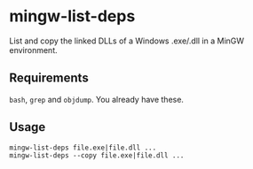 # mingw-list-deps

List and copy the linked DLLs of a Windows .exe/.dll in a MinGW environment.

## Requirements

`bash`, `grep` and `objdump`. You already have these.

## Usage

```
mingw-list-deps file.exe|file.dll ...
mingw-list-deps --copy file.exe|file.dll ...
```
